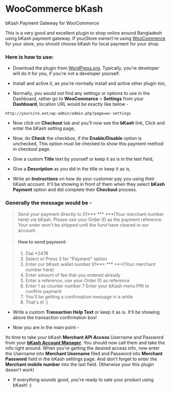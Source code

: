 # WooCommerce bKash

bKash Payment Gateway for WooCommerce

This is a very good and excellent plugin to shop online around Bangladesh using bKash payment gateway. If you(Store owner)'re using [WooCommerce](http://www.woothemes.com/woocommerce/) for your store, you should choose bKash for local payment for your shop. 

### Here is how to use:  

* Download the plugin from [WordPress.org](https://wordpress.org/plugins/woocommerce-bkash/). Typically, you're developer will do it for you, if you're not a developer yourself.

* Install and active it, as you're normally install and active other plugin too,

* Normally, you would not find any settings or options to use in the Dashboard, rather go to <strong>WooCommerce</strong> > <strong>Settings</strong> from your <strong>Dashboard</strong>, location URL would be exactly like below - 

```
http://yoursite.ext/wp-admin/admin.php?page=wc-settings
```

* Now click on <strong>Checkout</strong> tab and you'll now see the <strong>bKash</strong> link, Click and enter the bKash setting page, 

* Now, do <strong>Check</strong> the checkbox, if the <strong>Enable/Disable</strong> option is unchecked, This option must be checked to show this payment method in checkout page.

* Give a custom <strong>Title</strong> text by yourself or keep it as is in the text field,

* Give a <strong>Description</strong> as you did in the title or keep it as is,

* Write an <strong>Instructions</strong> on how do your customer pay you using their bKash account. It'll be showing in front of them when they select <strong>bKash Payment</strong> option and did complete their <strong>Checkout</strong> process. 

### Generally the message would be - 

>Send your payment directly to 01*** *** ***(Your merchant number here) via bKash. Please use your Order ID as the payment reference. Your order won't be shipped until the fund have cleared in our account.
>
>#### How to send payment:

>1. Dial *247#
>2. Select or Press 3 for "Payment" option
>3. Enter our bKash wallet number 01*** *** ***(Your merchant number here)
>4. Enter amount of fee that you ordered already
>5. Enter a reference, use your Order ID as reference
>6. Enter 1 as counter number
>7 Enter your bKash menu PIN to confirm payment
>8. You'll be getting a confirmation message in a while
>9. That's it! :) 

* Write a custom <strong>Transaction Help Text</strong> or keep it as is. It'll be showing above the transaction confirmation box!

* Now you are in the main point - 

Its time to take your bKash <strong>Merchant API Access</strong> Username and Password from your <strong>[bKash Account Manager](http://www.bkash.com/support/contact-us)</strong>. You should now call them and take the info right around. When you're getting the desired access info, now enter the Username into <strong>Merchant Username</strong> filed and Password into <strong>Merchant Password</strong> field in the bKash settings page. And don't forget to enter the <strong>Merchant mobile number</strong> into the last field. Otherwise your this plugin doesn't work! 

* If everything sounds good, you're ready to sale your product using bKash! :) 